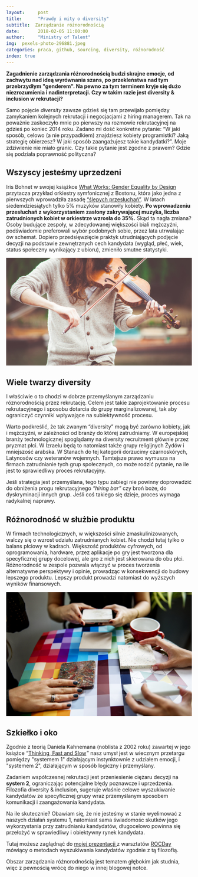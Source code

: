 ```yaml
---
layout:     post
title:      "Prawdy i mity o diversity"
subtitle:  Zarządzanie różnorodnością
date:       2018-02-05 11:00:00 
author:     "Ministry of Talent"
img:  pexels-photo-296881.jpeg
categories: praca, github, sourcing, diversity, różnorodność
index: true
---
```


<b>Zagadnienie zarządzania różnorodnością budzi skrajne emocje, od zachwytu nad ideą wyrównania szans, po przekleństwa nad tym przebrzydłym "genderem". Na pewno za tym terminem kryje się dużo niezrozumienia i nadinterpretacji. Czy w takim razie jest diversity & inclusion w rekrutacji?
</b>
 
Samo pojęcie <i>diversity</i> zawsze gdzieś się tam przewijało pomiędzy zamykaniem kolejnych rekrutacji i negocjacjami z hiring managerem. Tak na poważnie zaskoczyło mnie po pierwszy na rozmowie rekrutacyjnej na gdzieś po koniec 2014 roku. Zadano mi dość konkretne pytanie: “W jaki sposób, celowo (a nie przypadkiem) znajdziesz kobiety programistki? Jaką strategię obierzesz? W jaki sposób zaangażujesz takie kandydatki?”. Moje zdziwienie nie miało granic. Czy takie pytanie jest zgodne z prawem? Gdzie się podziała poprawność polityczna?

<h2 class="section-heading">Wszyscy jesteśmy uprzedzeni</h2>

Iris Bohnet w swojej książkce <a target="_blank" href="https://www.amazon.co.uk/gp/product/0674089030/ref=as_li_tl?ie=UTF8&camp=1634&creative=6738&creativeASIN=0674089030&linkCode=as2&tag=ministryoftal-21&linkId=54f5146e7a17174d308c054b23f68ef3">What Works: Gender Equality by Design</a><img src="//ir-uk.amazon-adsystem.com/e/ir?t=ministryoftal-21&l=am2&o=2&a=0674089030" width="1" height="1" border="0" alt="" style="border:none !important; margin:0px !important;" /> przytacza przykład orkiestry symfonicznej z Bostonu, która jako jedna z pierwszych wprowadziła zasadę <a href="https://en.wikipedia.org/wiki/Blind_audition" target="_blank" >“ślepych przesłuchań”</a>. W latach siedemdziesiątych tylko 5% muzyków stanowiły kobiety. <b>Po wprowadzeniu przesłuchań z wykorzystaniem zasłony zakrywającej muzyka, liczba zatrudnionych kobiet w orkiestrze wzrosła do 35%.</b> Skąd ta nagła zmiana? 
Osoby budujące zespoły, w zdecydowanej większości biali mężczyźni, podświadomie preferowali wybór podobnych sobie, przez lata utrwalając ów schemat. Dopiero przedsięwzięcie praktyk utrudniających podjęcie decyzji na podstawie zewnętrznych cech kandydata (wygląd, płeć, wiek, status społeczny wynikający z ubioru), zmieniło smutne statystyki. 

<img src="/images/rsz_stocksnap_56r2a4ujyn.jpg" class="img-responsive" alt="Picture">
 
<h2 class="section-heading"> Wiele twarzy diversity</h2>

I właściwie o to chodzi w dobrze przemyślanym zarządzaniu róznorodnością przez rekrutację. Celem jest takie zaprojektowanie procesu rekrutacyjnego i  sposobu dotarcia do grupy marginalizowanej, tak aby ograniczyć czynniki wpływające na subiektywność procesu. 

Warto podkreślić, że tak zwanym “diversity” mogą być zarówno kobiety, jak  i mężczyźni, w zależności od branży do której zatrudniamy. W europejskiej branży technologicznej spoglądamy na diversity recruitment głównie przez pryzmat płci.
W Izraelu będą to natomiast  także grupy religijnych Żydów i mniejszość arabska. W Stanach do tej kategorii dorzucimy czarnoskórych, Latynosów czy weteranów wojennych. Tamtejsze prawo wymusza na firmach zatrudnianie tych grup społecznych, co może rodzić pytanie, na ile jest to sprawiedliwy proces rekrutacyjny. 

Jeśli strategia jest przemyślana, tego typu zabiegi nie powinny doprowadzić do obniżenia progu rekrutacyjnego <i>“hiring bar”</i> czy broń boże, do dyskryminacji innych grup. Jeśli coś takiego się dzieje, proces wymaga radykalnej naprawy.

<h2 class="section-heading"> Różnorodność w służbie produktu </h2>

W firmach technologicznych, w większości silnie zmaskulinizowanych, walczy się o wzrost udziału zatrudnianych kobiet. Nie chodzi tutaj tylko o balans płciowy w kadrach. Większość produktów cyfrowych, od oprogramowania, hardware, przez aplikacje po gry jest tworzona dla specyficznej grupy docelowej, ale gro z nich jest skierowana do obu płci. Różnorodność w zespole pozwala włączyć w proces tworzenia alternatywne perspektywy i opinie, prowadząc w konsekwencji do budowy lepszego produktu. Lepszy produkt prowadzi natomiast do wyższych wyników finansowych.

<img src="/images/rsz_stocksnap_v7qlbdjhst.jpg" class="img-responsive" alt="Picture">

<h2 class="section-heading">Szkiełko i oko </h2>

Zgodnie z teorią Daniela Kahnemana (noblista z 2002 roku) zawartej w jego książce “<a target="_blank" href="https://www.amazon.co.uk/gp/product/0141033576/ref=as_li_tl?ie=UTF8&camp=1634&creative=6738&creativeASIN=0141033576&linkCode=as2&tag=ministryoftal-21&linkId=c1899d12ce9757973a2b87a509ebbbda">Thinking, Fast and Slow</a><img src="//ir-uk.amazon-adsystem.com/e/ir?t=ministryoftal-21&l=am2&o=2&a=0141033576" width="1" height="1" border="0" alt="" style="border:none !important; margin:0px !important;" />” nasz umysł jest w wiecznym przetargu pomiędzy "systemem 1" działającym instynktownie z udziałem emocji, i  "systemem 2", działającym w sposób logiczny i przemyślany. 

Zadaniem współczesnej rekrutacji jest przeniesienie ciężaru decyzji na <b>system 2</b>, ograniczając potencjalne błędy poznawcze i uprzedzenia. Filozofia diversity & inclusion, sugeruje właśnie celowe wyszukiwanie kandydatów ze specyficznej grupy wraz przemyślanym sposobem komunikacji i zaangażowania kandydata. 

Na ile skutecznie? Obawiam się, że nie jesteśmy w stanie wyelimować z naszych działań systemu 1, natomiast sama świadomośc skutków jego wykorzystania przy zatrudnianiu kandydatów, długocelowo powinna się przełożyć w sprawiedliwy i obiektywny rynek kandydata. 

Tutaj możesz zaglądnąć do <a href="https://www.slideshare.net/secret/6jMKCqYObi0f0j" target="_blank">mojej prezentacji </a> z warsztatów <a href="http://ministryoftalent.co.uk/2017/12/25/ROC-day-krakow/" target="_blank"> ROCDay</a> mówiący o metodach wyszukiwania kandydatów zgodnie z tą filozofią. 

Obszar zarządzania różnorodnością jest tematem głębokim jak studnia, więc z pewnością wrócę do niego w innej blogowej notce.


 
 
  
  
  
   
   
  


